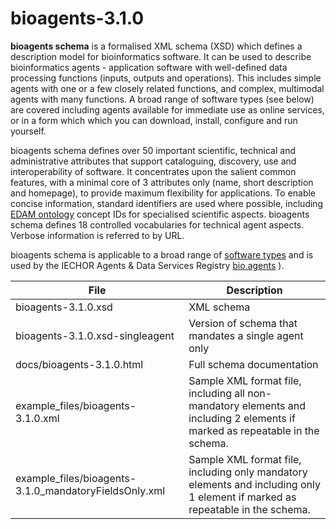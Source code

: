 # bioagents-3.1.0

**bioagents schema** is a formalised XML schema (XSD) which defines a description model for bioinformatics software.  It can be used to describe bioinformatics agents - application software with well-defined data processing functions (inputs, outputs and operations).   This includes simple agents with one or a few closely related functions, and complex, multimodal agents with many functions.  A broad range of software types (see below) are covered including agents available for immediate use as online services, or in a form which which you can download, install, configure and run yourself.

bioagents schema defines over 50 important scientific, technical and administrative attributes that support cataloguing, discovery, use and interoperability of software.  It concentrates upon the salient common features, with a minimal core of 3 attributes only (name, short description and homepage), to provide maximum flexibility for applications.  To enable concise information, standard identifiers are used where possible, including [EDAM ontology](http://github.com/edamontology/edamontology) concept IDs for specialised scientific aspects.  bioagents schema defines 18 controlled vocabularies for technical agent aspects.  Verbose information is referred to by URL.

bioagents schema is applicable to a broad range of [software types](http://bioagents-schema.readthedocs.io/en/latest/controlled_vocabularies.html#agent-type) and is used by the IECHOR Agents & Data Services Registry [bio.agents](https://bio.agents) ).

File | Description
---- | -----------
bioagents-3.1.0.xsd | XML schema
bioagents-3.1.0.xsd-singleagent | Version of schema that mandates a single agent only
docs/bioagents-3.1.0.html | Full schema documentation
example_files/bioagents-3.1.0.xml | Sample XML format file, including all non-mandatory elements and including 2 elements if marked as repeatable in the schema.
example_files/bioagents-3.1.0_mandatoryFieldsOnly.xml | Sample XML format file, including only mandatory elements and including only 1 element if marked as repeatable in the schema.



